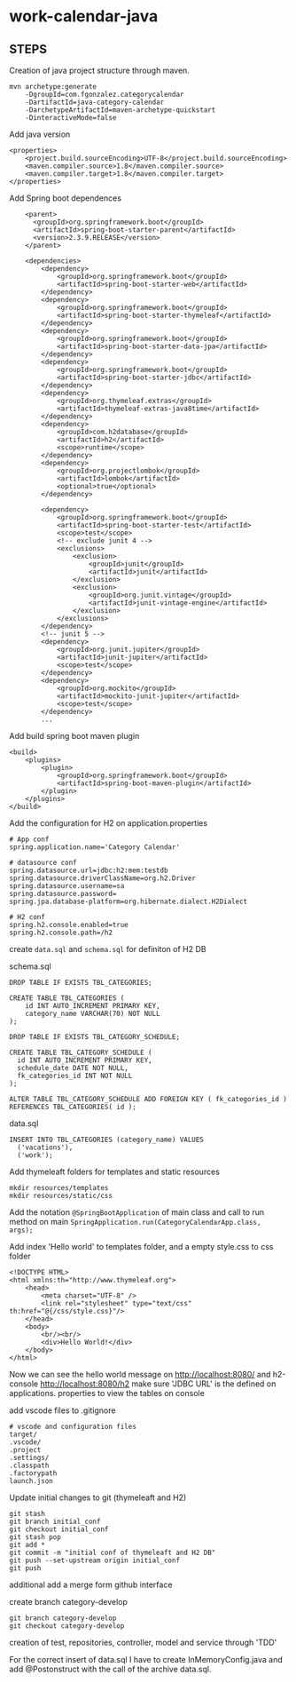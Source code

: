 # work-calendar-java 
## STEPS

Creation of java project structure through maven.

```
mvn archetype:generate 
    -DgroupId=com.fgonzalez.categorycalendar 
    -DartifactId=java-category-calendar 
    -DarchetypeArtifactId=maven-archetype-quickstart 
    -DinteractiveMode=false
```

Add java version

```
<properties>
    <project.build.sourceEncoding>UTF-8</project.build.sourceEncoding>  
    <maven.compiler.source>1.8</maven.compiler.source>
    <maven.compiler.target>1.8</maven.compiler.target>
</properties>
```

Add Spring boot dependences

```
    <parent>
	  <groupId>org.springframework.boot</groupId>
	  <artifactId>spring-boot-starter-parent</artifactId>
	  <version>2.3.9.RELEASE</version>
	</parent>

    <dependencies>
        <dependency>
            <groupId>org.springframework.boot</groupId>
            <artifactId>spring-boot-starter-web</artifactId>
        </dependency>
        <dependency>
            <groupId>org.springframework.boot</groupId>
            <artifactId>spring-boot-starter-thymeleaf</artifactId>
        </dependency>
        <dependency>
            <groupId>org.springframework.boot</groupId>
            <artifactId>spring-boot-starter-data-jpa</artifactId>
        </dependency>
        <dependency>
            <groupId>org.springframework.boot</groupId>
            <artifactId>spring-boot-starter-jdbc</artifactId>
        </dependency>
        <dependency>
            <groupId>org.thymeleaf.extras</groupId>
            <artifactId>thymeleaf-extras-java8time</artifactId>
        </dependency>
        <dependency>
            <groupId>com.h2database</groupId>
            <artifactId>h2</artifactId>
            <scope>runtime</scope>
        </dependency>
        <dependency>
            <groupId>org.projectlombok</groupId>
            <artifactId>lombok</artifactId>
            <optional>true</optional>
        </dependency>

        <dependency>
            <groupId>org.springframework.boot</groupId>
            <artifactId>spring-boot-starter-test</artifactId>
            <scope>test</scope>
            <!-- exclude junit 4 -->
            <exclusions>
                <exclusion>
                    <groupId>junit</groupId>
                    <artifactId>junit</artifactId>
                </exclusion>
                <exclusion>
                    <groupId>org.junit.vintage</groupId>
                    <artifactId>junit-vintage-engine</artifactId>
                </exclusion>
            </exclusions>
        </dependency>
        <!-- junit 5 -->
        <dependency>
            <groupId>org.junit.jupiter</groupId>
            <artifactId>junit-jupiter</artifactId>
            <scope>test</scope>
        </dependency>
        <dependency>
            <groupId>org.mockito</groupId>
            <artifactId>mockito-junit-jupiter</artifactId>
            <scope>test</scope>
        </dependency>
        ...
```

Add build spring boot maven plugin

```
<build>
    <plugins>
        <plugin>
            <groupId>org.springframework.boot</groupId>
            <artifactId>spring-boot-maven-plugin</artifactId>
        </plugin>
    </plugins>
</build>
```

Add the configuration for H2 on application.properties

```
# App conf
spring.application.name='Category Calendar'

# datasource conf
spring.datasource.url=jdbc:h2:mem:testdb
spring.datasource.driverClassName=org.h2.Driver
spring.datasource.username=sa
spring.datasource.password=
spring.jpa.database-platform=org.hibernate.dialect.H2Dialect

# H2 conf
spring.h2.console.enabled=true
spring.h2.console.path=/h2
```

create `data.sql` and `schema.sql` for definiton of H2 DB 

schema.sql
```
DROP TABLE IF EXISTS TBL_CATEGORIES;

CREATE TABLE TBL_CATEGORIES (
    id INT AUTO_INCREMENT PRIMARY KEY,
    category_name VARCHAR(70) NOT NULL
);

DROP TABLE IF EXISTS TBL_CATEGORY_SCHEDULE;

CREATE TABLE TBL_CATEGORY_SCHEDULE (
  id INT AUTO_INCREMENT PRIMARY KEY,
  schedule_date DATE NOT NULL,
  fk_categories_id INT NOT NULL
);

ALTER TABLE TBL_CATEGORY_SCHEDULE ADD FOREIGN KEY ( fk_categories_id ) REFERENCES TBL_CATEGORIES( id );
```

data.sql
```
INSERT INTO TBL_CATEGORIES (category_name) VALUES
  ('vacations'),
  ('work');
```


Add thymeleaft folders for templates and static resources

```
mkdir resources/templates
mkdir resources/static/css
```

Add the notation `@SpringBootApplication` of main class and call to run method on main `SpringApplication.run(CategoryCalendarApp.class, args);`

Add index 'Hello world' to templates folder, and a empty style.css to css folder
```
<!DOCTYPE HTML>
<html xmlns:th="http://www.thymeleaf.org">
    <head>
        <meta charset="UTF-8" />
        <link rel="stylesheet" type="text/css" th:href="@{/css/style.css}"/>
    </head>
    <body>
        <br/><br/>
        <div>Hello World!</div>
    </body>
</html>
```

Now we can see the hello world message on [http://localhost:8080/](http://localhost:8080/)
and h2-console [http://localhost:8080/h2](http://localhost:8080/h2) make sure 'JDBC URL' is the defined on applications. properties to view the tables on console

add vscode files to .gitignore

```
# vscode and configuration files
target/
.vscode/
.project
.settings/
.classpath
.factorypath
launch.json
```

Update initial changes to git (thymeleaft and H2)

```
git stash
git branch initial_conf
git checkout initial_conf
git stash pop
git add *
git commit -m "initial conf of thymeleaft and H2 DB"
git push --set-upstream origin initial_conf 
git push
```

additional add a merge form github interface

create branch category-develop

```
git branch category-develop
git checkout category-develop
```

creation of test, repositories, controller, model and service through 'TDD'

For the correct insert of data.sql I have to create InMemoryConfig.java and add @Postonstruct with the call of the archive data.sql.
